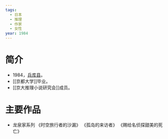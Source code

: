 ```yaml
---
tags:
  - 日本
  - 推理
  - 作家
  - 女性
year: 1984
---
```

# 简介

- 1984，[兵库县](兵库县.md)。
- [[京都大学]]毕业。
- [[京大推理小说研究会]]成员。
# 主要作品

- 龙泉家系列
《时空旅行者的沙漏》
《孤岛的来访者》
《赐给名侦探甜美的死亡》
